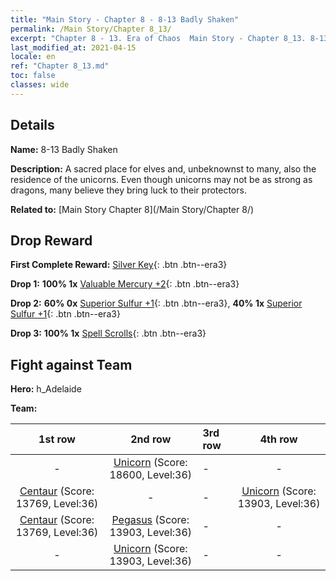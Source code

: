 ```yaml
---
title: "Main Story - Chapter 8 - 8-13 Badly Shaken"
permalink: /Main Story/Chapter 8_13/
excerpt: "Chapter 8 - 13. Era of Chaos  Main Story - Chapter 8_13. 8-13 Badly Shaken"
last_modified_at: 2021-04-15
locale: en
ref: "Chapter 8_13.md"
toc: false
classes: wide
---
```


## Details

 **Name:** 8-13 Badly Shaken

 **Description:** A sacred place for elves and, unbeknownst to many, also the residence of the unicorns. Even though unicorns may not be as strong as dragons, many believe they bring luck to their protectors.

 **Related to:** [Main Story Chapter 8](/Main Story/Chapter 8/)

## Drop Reward

 **First Complete Reward:** [Silver Key](/Items/con_693/){: .btn .btn--era3}

 **Drop 1:** **100% 1x** [Valuable Mercury +2](/Items/mat_28/){: .btn .btn--era3}

 **Drop 2:** **60% 0x** [Superior Sulfur +1](/Items/mat_22/){: .btn .btn--era3}, **40% 1x** [Superior Sulfur +1](/Items/mat_22/){: .btn .btn--era3}

 **Drop 3:** **100% 1x** [Spell Scrolls](/Items/con_694/){: .btn .btn--era3}


## Fight against Team
 **Hero:** h_Adelaide

 **Team:**


  | 1st row | 2nd row | 3rd row | 4th row |
  |:----:|:----:|:----|:----:|
  | - | [Unicorn](/units/Unicorn/) (Score: 18600, Level:36)  | - | - |
  | [Centaur](/units/Centaur/) (Score: 13769, Level:36)  | - | - | [Unicorn](/units/Unicorn/) (Score: 13903, Level:36)  |
  | [Centaur](/units/Centaur/) (Score: 13769, Level:36)  | [Pegasus](/units/Pegasus/) (Score: 13903, Level:36)  | - | - |
  | - | [Unicorn](/units/Unicorn/) (Score: 13903, Level:36)  | - | - |


